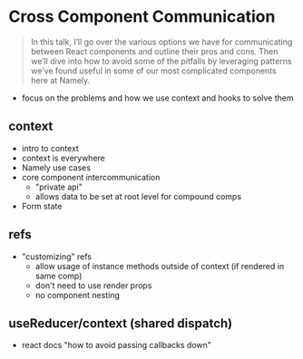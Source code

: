 # Cross Component Communication

> In this talk, I’ll go over the various options we have for communicating between React components and outline their pros and cons. Then we’ll dive into how to avoid some of the pitfalls by leveraging patterns we’ve found useful in some of our most complicated components here at Namely.

- focus on the problems and how we use context and hooks to solve them

## context

- intro to context
- context is everywhere
- Namely use cases
- core component intercommunication
  - "private api"
  - allows data to be set at root level for compound comps
- Form state

## refs

- "customizing" refs
  - allow usage of instance methods outside of context (if rendered in same comp)
  - don't need to use render props
  - no component nesting

## useReducer/context (shared dispatch)

- react docs "how to avoid passing callbacks down"
